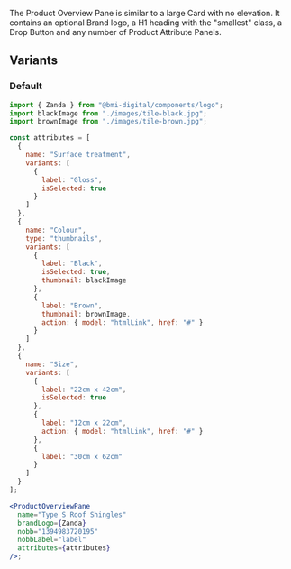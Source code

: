 The Product Overview Pane is similar to a large Card with no elevation. It contains an optional Brand logo, a H1 heading with the "smallest" class, a Drop Button and any number of Product Attribute Panels.

## Variants

### Default

```jsx
import { Zanda } from "@bmi-digital/components/logo";
import blackImage from "./images/tile-black.jpg";
import brownImage from "./images/tile-brown.jpg";

const attributes = [
  {
    name: "Surface treatment",
    variants: [
      {
        label: "Gloss",
        isSelected: true
      }
    ]
  },
  {
    name: "Colour",
    type: "thumbnails",
    variants: [
      {
        label: "Black",
        isSelected: true,
        thumbnail: blackImage
      },
      {
        label: "Brown",
        thumbnail: brownImage,
        action: { model: "htmlLink", href: "#" }
      }
    ]
  },
  {
    name: "Size",
    variants: [
      {
        label: "22cm x 42cm",
        isSelected: true
      },
      {
        label: "12cm x 22cm",
        action: { model: "htmlLink", href: "#" }
      },
      {
        label: "30cm x 62cm"
      }
    ]
  }
];

<ProductOverviewPane
  name="Type S Roof Shingles"
  brandLogo={Zanda}
  nobb="1394983720195"
  nobbLabel="label"
  attributes={attributes}
/>;
```
